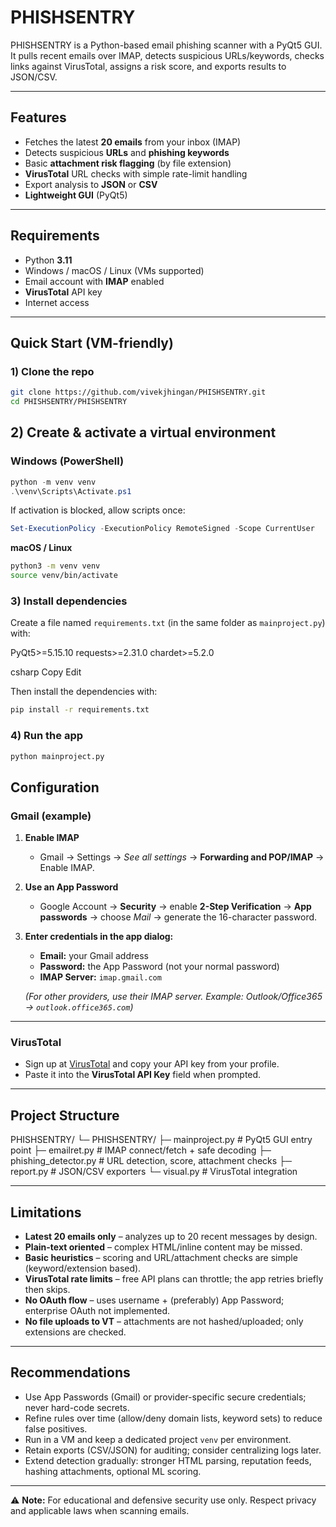 # PHISHSENTRY

PHISHSENTRY is a Python-based email phishing scanner with a PyQt5 GUI.  
It pulls recent emails over IMAP, detects suspicious URLs/keywords, checks links against VirusTotal, assigns a risk score, and exports results to JSON/CSV.

---

## Features

- Fetches the latest **20 emails** from your inbox (IMAP)  
- Detects suspicious **URLs** and **phishing keywords**  
- Basic **attachment risk flagging** (by file extension)  
- **VirusTotal** URL checks with simple rate-limit handling  
- Export analysis to **JSON** or **CSV**  
- **Lightweight GUI** (PyQt5)

---

## Requirements

- Python **3.11**  
- Windows / macOS / Linux (VMs supported)  
- Email account with **IMAP** enabled  
- **VirusTotal** API key  
- Internet access  

---

## Quick Start (VM-friendly)

### 1) Clone the repo
```bash
git clone https://github.com/vivekjhingan/PHISHSENTRY.git
cd PHISHSENTRY/PHISHSENTRY
```
## 2) Create & activate a virtual environment

### Windows (PowerShell)
```powershell
python -m venv venv
.\venv\Scripts\Activate.ps1
```
If activation is blocked, allow scripts once:

```powershell
Set-ExecutionPolicy -ExecutionPolicy RemoteSigned -Scope CurrentUser
```
**macOS / Linux**
```sh
python3 -m venv venv
source venv/bin/activate
```
### 3) Install dependencies

Create a file named `requirements.txt` (in the same folder as `mainproject.py`) with:

PyQt5>=5.15.10
requests>=2.31.0
chardet>=5.2.0

csharp
Copy
Edit

Then install the dependencies with:

```sh
pip install -r requirements.txt
```
### 4) Run the app
```sh
python mainproject.py
```
## Configuration

### Gmail (example)

1. **Enable IMAP**
   - Gmail → Settings → *See all settings* → **Forwarding and POP/IMAP** → Enable IMAP.

2. **Use an App Password**
   - Google Account → **Security** → enable **2-Step Verification** → **App passwords** → choose *Mail* → generate the 16-character password.

3. **Enter credentials in the app dialog:**
   - **Email:** your Gmail address  
   - **Password:** the App Password (not your normal password)  
   - **IMAP Server:** `imap.gmail.com`  

   *(For other providers, use their IMAP server. Example: Outlook/Office365 → `outlook.office365.com`)*

---

### VirusTotal

- Sign up at [VirusTotal](https://www.virustotal.com) and copy your API key from your profile.  
- Paste it into the **VirusTotal API Key** field when prompted.

---

## Project Structure


PHISHSENTRY/
└─ PHISHSENTRY/
├─ mainproject.py # PyQt5 GUI entry point
├─ emailret.py # IMAP connect/fetch + safe decoding
├─ phishing_detector.py # URL detection, score, attachment checks
├─ report.py # JSON/CSV exporters
└─ visual.py # VirusTotal integration

---

## Limitations

- **Latest 20 emails only** – analyzes up to 20 recent messages by design.  
- **Plain-text oriented** – complex HTML/inline content may be missed.  
- **Basic heuristics** – scoring and URL/attachment checks are simple (keyword/extension based).  
- **VirusTotal rate limits** – free API plans can throttle; the app retries briefly then skips.  
- **No OAuth flow** – uses username + (preferably) App Password; enterprise OAuth not implemented.  
- **No file uploads to VT** – attachments are not hashed/uploaded; only extensions are checked.  

---

## Recommendations

- Use App Passwords (Gmail) or provider-specific secure credentials; never hard-code secrets.  
- Refine rules over time (allow/deny domain lists, keyword sets) to reduce false positives.  
- Run in a VM and keep a dedicated project `venv` per environment.  
- Retain exports (CSV/JSON) for auditing; consider centralizing logs later.  
- Extend detection gradually: stronger HTML parsing, reputation feeds, hashing attachments, optional ML scoring.  

---

⚠️ **Note:** For educational and defensive security use only. Respect privacy and applicable laws when scanning emails.
